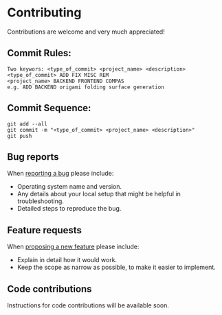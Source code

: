 # Contributing

Contributions are welcome and very much appreciated!

## Commit Rules:

    Two keywors: <type_of_commit> <project_name> <description>
    <type_of_commit> ADD FIX MISC REM
    <project_name> BACKEND FRONTEND COMPAS
    e.g. ADD BACKEND origami folding surface generation

## Commit Sequence:

    git add --all
    git commit -m "<type_of_commit> <project_name> <description>"
    git push



## Bug reports

When [reporting a bug](https://github.com/compas-dev/compas_cgal/issues) please include:

* Operating system name and version.
* Any details about your local setup that might be helpful in troubleshooting.
* Detailed steps to reproduce the bug.

## Feature requests

When [proposing a new feature](https://github.com/compas-dev/compas_cgal/issues) please include:

* Explain in detail how it would work.
* Keep the scope as narrow as possible, to make it easier to implement.

## Code contributions

Instructions for code contributions will be available soon.
